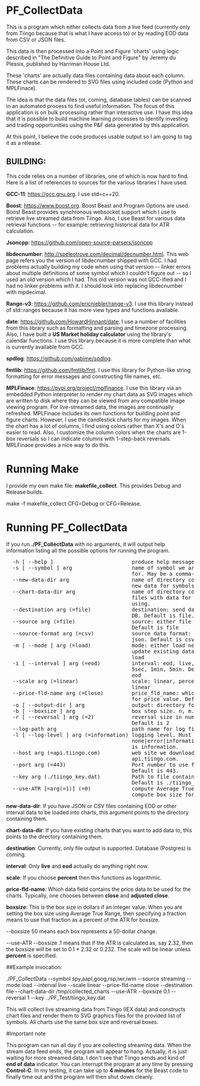 PF_CollectData
================

This is a program which either collects data from a live feed (currently only from Tiingo because that is what I have access to) or by reading EOD data from CSV or JSON files.

This data is then processed into a Point and Figure 'charts' using logic described in "The Definitive Guide to Point and Figure" by Jeremy du Plessis, published by Harriman House Ltd.

These 'charts' are actually data files containing data about each column.  These charts can be rendered to SVG files using included code (Python and MPLFinace).

The idea is that the data files (or, coming, database tables) can be scanned in an automated process to find useful information.  The focus of this application is on bulk processing rather than interactive use.
I have this idea that it is possible to build machine learning processes to identify investing and trading opportunities using the P&F data generated by this application.

At this point, I believe the code produces usable output so I am going to tag it as a release.

## BUILDING:

This code relies on a number of libraries, one of which is now hard to find. Here is a list of references to sources for the various libraries I have used.

**GCC-11**: https://gcc.gnu.org. I use std=c++20.

**Boost**: https://www.boost.org. Boost Beast and Program Options are used.  Boost Beast provides synchronous websocket support which I use to retrieve live streamed data from Tiingo. Also, I use Beast for various data retrieval functions -- for example: retrieving historical data for ATR calculation.

**Jsoncpp**: https://github.com/open-source-parsers/jsoncpp

**libdecnumber**: http://speleotrove.com/decimal/decnumber.html. This web page refers you the version of libdecnumber shipped with GCC. I had problems actually building my code when using that version -- linker errors about multiple definitions of some symbol which I couldn't figure out -- so I used an old version which I had.  This old version was not GCC-ified and I had no linker problems with it.  I should look into replacing libdecnumber with mpdecimal.

**Range-v3**: https://github.com/ericniebler/range-v3. I use this library instead of std::ranges because it has more view types and functions available.

**date**: https://github.com/HowardHinnant/date.  I use a number of facilities from this library such as formatting and parsing and timezone processing.  Also, I have built a __US Market holiday calculator__ using the library's calendar functions. I use this library because it is more complete than what is currently available from GCC.

**spdlog**: https://github.com/gabime/spdlog.

**fmtlib**: https://github.com/fmtlib/fmt. I use this library for Python-like string formatting for error messages and constructing file names, etc.

**MPLFinace**: https://pypi.org/project/mplfinance. I use this library via an embedded Python interpreter to render my chart data as SVG images which are written to disk where they can be viewed from any compatible image viewing program.  For live-streamed data, the images are continually refreshed.  MPLFinace includes its own functions for building point and figure charts.  However, I use the candlestick charts for my images.  When the chart has a lot of columns, I find using colors rather than X's and O's easier to read.  Also, I customize the column colors when the charts are 1-box reversals so I can indicate columns with 1-step-back reversals. MPLFinace provides a nice way to do this.

# Running Make

I provide my own make file: **makefile_collect**. This provides Debug and Release builds.

make -f makefile_collect CFG=Debug or CFG=Release.


# Running PF_CollectData

If you run **./PF_CollectData** with no arguments, it will output help information listing all the possible options for running the program.
<pre>  -h [ --help ]                         produce help message
  -s [ --symbol ] arg                   name of symbol we are processing data 
                                        for. May be a comma-delimited list.
  --new-data-dir arg                    name of directory containing files with
                                        new data for symbols we are using.
  --chart-data-dir arg                  name of directory containing existing 
                                        files with data for symbols we are 
                                        using.
  --destination arg (=file)             destination: send data to file or 
                                        DB. Default is file.
  --source arg (=file)                  source: either file or streaming. 
                                        Default is file
  --source-format arg (=csv)            source data format: either csv or 
                                        json. Default is csv
  -m [ --mode ] arg (=load)             mode: either load new data or 
                                        update existing data. Default is 
                                        load
  -i [ --interval ] arg (=eod)          interval: eod, live, 1sec, 
                                        5sec, 1min, 5min. Default is 
                                        eod
  --scale arg (=linear)                 scale: linear, percent. Default is 
                                        linear
  --price-fld-name arg (=Close)         price_fld_name: which data field to use
                                        for price value. Default is Close.
  -o [ --output-dir ] arg               output: directory for output files.
  -b [ --boxsize ] arg                  box step size. n, m.n
  -r [ --reversal ] arg (=2)            reversal size in number of boxes. 
                                        Default is 2
  --log-path arg                        path name for log file.
  -l [ --log-level ] arg (=information) logging level. Must be 
                                        none|error|information|debug. Default
                                        is information.
  --host arg (=api.tiingo.com)          web site we download from. Default is 
                                        api.tiingo.com.
  --port arg (=443)                     Port number to use for web site. 
                                        Default is 443.
  --key arg (./tiingo_key.dat)          Path to file containing tiingo api key.
                                        Default is ./tiingo_key.dat.
  --use-ATR [=arg(=1)] (=0)             compute Average True Value and use to 
                                        compute box size for streaming.
</pre>

**new-data-dir**: If you have JSON or CSV files containing EOD or other interval data to be loaded into charts, this argument points to the directory containing them.

**chart-data-dir**: If you have existing charts that you want to add data to, this points to the directory containing them.

**destination**: Currently, only file output is supported. Database (Postgres) is coming.

**interval**: Only **live** and **eod** actually do anything right now.

**scale**: If you choose **percent** then this functions as logarithmic.

**price-fld-name**: Which data field contains the price data to be used for the charts.  Typically, one chooses between **close** and **adjusted close**.

**boxsize**: This is the box size in dollars if an integer value.  When you are setting the box size using Average True Range, then specifying a fraction means to use that fraction as a percent of the ATR for boxsize.

--boxsize 50 means each box represents a 50-dollar change.

--use-ATR --boxsize .1 means that if the ATR is calculated as, say 2.32, then the boxsize will be set to 0.1 * 2.32 or 0.232. The scale will be linear unless **percent** is specified.


##Example invocation:

./PF_CollectData --symbol spy,aapl,goog,rsp,iwr,iwm --source streaming --mode load --interval live --scale linear --price-fld-name close --destination file --chart-data-dir /tmp/collected_charts --use-ATR --boxsize 0.1 --reversal 1 --key ../PF_Test/tiingo_key.dat

This will collect live streaming data from Tiingo (IEX data) and constructs chart files and render them to SVG graphics files for the provided list of symbols. All charts use the same box size and reversal boxes.  

#Important note

This program can run all day if you are collecting streaming data.  When the stream data feed ends, the program will appear to hang.  Actually, it is just waiting for more streamed data. I don't see that Tiingo sends and kind of **end of data** indicator. You can interrupt the program at any time by pressing **Control-C**.  In my testing, it can take up to **4 minutes** for the Beast code to finally time out and the program will then shut down cleanly.



